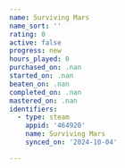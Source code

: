```yaml
---
name: Surviving Mars
name_sort: ''
rating: 0
active: false
progress: new
hours_played: 0
purchased_on: .nan
started_on: .nan
beaten_on: .nan
completed_on: .nan
mastered_on: .nan
identifiers:
  - type: steam
    appid: '464920'
    name: Surviving Mars
    synced_on: '2024-10-04'

---
```

